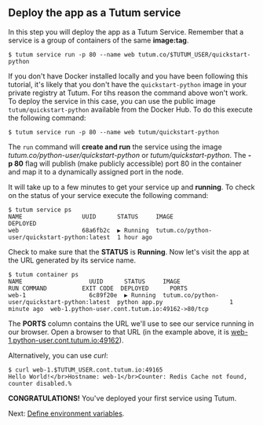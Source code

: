 ## Deploy the app as a Tutum service

In this step you will deploy the app as a Tutum Service. Remember that a service is a group of containers of the same **image:tag**. 

``` 
$ tutum service run -p 80 --name web tutum.co/$TUTUM_USER/quickstart-python
```

If you don't have Docker installed locally and you have been following this tutorial, it's likely that you don't have the `quickstart-python` image in your private registry at Tutum. For tihs reason the command above won't work. To deploy the service in this case, you can use the public image `tutum/quickstart-python` available from the Docker Hub. To do this execute the following command:

``` 
$ tutum service run -p 80 --name web tutum/quickstart-python
```

The `run` command will **create and run** the service using the image *tutum.co/python-user/quickstart-python* or *tutum/quickstart-python*. The **-p 80** flag will publish (make publicly accessible) port 80 in the container and map it to a dynamically assigned port in the node. 

It will take up to a few minutes to get your service up and **running**. To check on the status of your service execute the following command:

```
$ tutum service ps
NAME                 UUID      STATUS     IMAGE                                          DEPLOYED
web                  68a6fb2c  ▶ Running  tutum.co/python-user/quickstart-python:latest  1 hour ago
```

Check to make sure that the **STATUS** is **Running**. Now let's visit the app at the URL generated by its service name. 

```
$ tutum container ps
NAME                   UUID      STATUS     IMAGE                                          RUN COMMAND          EXIT CODE  DEPLOYED      PORTS
web-1                  6c89f20e  ▶ Running  tutum.co/python-user/quickstart-python:latest  python app.py                   1 minute ago  web-1.python-user.cont.tutum.io:49162->80/tcp
```

The **PORTS** column contains the URL we'll use to see our service running in our browser. Open a browser to that URL (in the example above, it is [web-1.python-user.cont.tutum.io:49162](web-1.python-user.cont.tutum.io:49162)). 

Alternatively, you can use *curl*:

```
$ curl web-1.$TUTUM_USER.cont.tutum.io:49165                                                                                                                      
Hello World!</br>Hostname: web-1</br>Counter: Redis Cache not found, counter disabled.%
``` 

**CONGRATULATIONS!** You've deployed your first service using Tutum.

Next: [Define environment variables](https://tutum.freshdesk.com/support/solutions/articles/5000539703).

